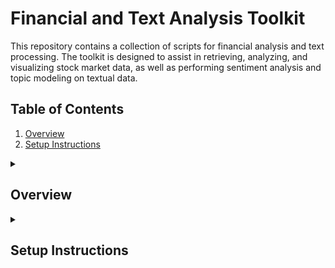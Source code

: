 # Financial and Text Analysis Toolkit

This repository contains a collection of scripts for financial analysis and text processing. The toolkit is designed to assist in retrieving, analyzing, and visualizing stock market data, as well as performing sentiment analysis and topic modeling on textual data.

## Table of Contents

1. [Overview](#overview)
2. [Setup Instructions](#setup-instructions)

<details>
<summary><h2 id="overview">Overview</h2></summary>

This toolkit provides:

- **Financial Analysis**: Functions to download stock data, calculate technical indicators, plot stock performance, and optimize portfolios.
- **Sentiment Analysis**: Functions to analyze the sentiment of text and classify it as positive, negative, or neutral.
- **Text Processing**: Functions to preprocess text, generate TF-IDF matrices, perform topic modeling, and extract keywords.

</details>

<details>
<summary><h2 id="setup-instructions">Setup Instructions</h2></summary>

To use the scripts, ensure you have Python installed along with the required libraries. You can install the dependencies using pip:

```bash
pip install -r requirements.txt
